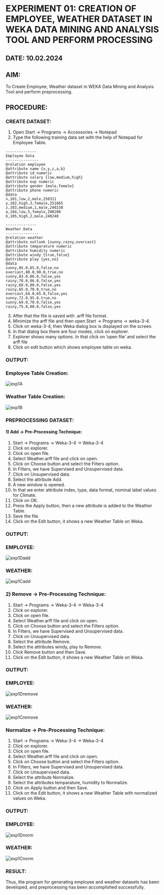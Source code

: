 # EXPERIMENT 01: CREATION OF EMPLOYEE, WEATHER DATASET IN WEKA DATA MINING AND ANALYSIS TOOL AND PERFORM PROCESSING
## DATE: 10.02.2024 
## AIM: 
  To Create Employee, Weather dataset in WEKA Data Mining and Analysis Tool and perform preprocessing.
## PROCEDURE: 
### CREATE DATASET:
1) Open Start -> Programs -> Accessories -> Notepad
2) Type the following training data set with the help of Notepad for Employee Table.

```
--------------
Employee Data
---------------
@relation employee
@attribute name {x,y,z,a,b}
@attribute id numeric
@attribute salary {low,medium,high}
@attribute exp numeric
@attribute gender {male,female}
@attribute phone numeric
@data
x,101,low,2,male,250311
y,102,high,3,female,251665
z,103,medium,1,male,240238
a,104,low,5,female,200200
b,105,high,2,male,240240

--------------
Weather Data
---------------
@relation weather
@attribute outlook {sunny,rainy,overcast}
@attribute temparature numeric
@attribute humidity numeric
@attribute windy {true,false}
@attribute play {yes,no}
@data
sunny,85.0,85.0,false,no
overcast,80.0,90.0,true,no
sunny,83.0,86.0,false,yes
rainy,70.0,86.0,false,yes
rainy,68.0,80.0,false,yes
rainy,65.0,70.0,true,no
overcast,64.0,65.0,false,yes
sunny,72.0,95.0,true,no
sunny,69.0,70.0,false,yes
rainy,75.0,80.0,false,yes
```
3) After that the file is saved with .arff file format.
4) Minimize the arff file and then open Start -> Programs -> weka-3-4.
5) Click on weka-3-4, then Weka dialog box is displayed on the screen.
6) In that dialog box there are four modes, click on explorer.
7) Explorer shows many options. In that click on ‘open file’ and select the arff file
8) Click on edit button which shows employee table on weka.

### OUTPUT:
### Employee Table Creation:
![exp1A](https://github.com/Rithigasri/WDM_EXP1/assets/93427256/6e53c491-4ba0-4853-aa46-1c068b3c72b6)
### Weather Table Creation:
![exp1B](https://github.com/Rithigasri/WDM_EXP1/assets/93427256/740038c4-93c0-43cb-a7db-ff2bb86e85e4)

### PREPROCESSING DATASET:
#### 1) Add -> Pre-Processing Technique:
1) Start -> Programs -> Weka-3-4 -> Weka-3-4
2) Click on explorer.
3) Click on open file.
4) Select Weather.arff file and click on open.
5) Click on Choose button and select the Filters option.
6) In Filters, we have Supervised and Unsupervised data.
7) Click on Unsupervised data.
8) Select the attribute Add.
9) A new window is opened.
10) In that we enter attribute index, type, data format, nominal label values for Climate.
11) Click on OK.
12) Press the Apply button, then a new attribute is added to the Weather Table.
13) Save the file.
14) Click on the Edit button, it shows a new Weather Table on Weka.

### OUTPUT:
### EMPLOYEE:
![exp1Dadd](https://github.com/Rithigasri/WDM_EXP1/assets/93427256/99ec740e-5539-40d0-a6fa-5d9473cf336e)
### WEATHER:
![exp1Cadd](https://github.com/Rithigasri/WDM_EXP1/assets/93427256/00a620e1-2236-446f-be59-b12767754dec)

### 2) Remove -> Pre-Processing Technique:

1) Start -> Programs -> Weka-3-4 -> Weka-3-4
2) Click on explorer.
3) Click on open file.
4) Select Weather.arff file and click on open.
5) Click on Choose button and select the Filters option.
6) In Filters, we have Supervised and Unsupervised data.
7) Click on Unsupervised data.
8) Select the attribute Remove.
9) Select the attributes windy, play to Remove.
10) Click Remove button and then Save.
11) Click on the Edit button, it shows a new Weather Table on Weka.

### OUTPUT:
### EMPLOYEE:
![exp1Dremove](https://github.com/Rithigasri/WDM_EXP1/assets/93427256/0a217188-46d1-4039-8b4a-d0c02ce41020)
### WEATHER:
![exp1Cremove](https://github.com/Rithigasri/WDM_EXP1/assets/93427256/b5eabc3b-b48d-4961-b716-c6d190f1ce8a)

### Normalize -> Pre-Processing Technique:

1) Start -> Programs -> Weka-3-4 -> Weka-3-4
2) Click on explorer.
3) Click on open file.
4) Select Weather.arff file and click on open.
5) Click on Choose button and select the Filters option.
6) In Filters, we have Supervised and Unsupervised data.
7) Click on Unsupervised data.
8) Select the attribute Normalize.
9) Select the attributes temparature, humidity to Normalize.
10) Click on Apply button and then Save.
11) Click on the Edit button, it shows a new Weather Table with normalized values on Weka.

### OUTPUT:
### EMPLOYEE:
![exp1Dnorm](https://github.com/Rithigasri/WDM_EXP1/assets/93427256/4d540912-a93b-43b4-89b8-7399ff7d6891)
### WEATHER:
![exp1Cnorm](https://github.com/Rithigasri/WDM_EXP1/assets/93427256/837927b4-cf94-46b7-b09a-a00537158866)
### RESULT: 
  Thus, the program for generating employee and weather datasets has been developed, and preprocessing has been accomplished successfully.
